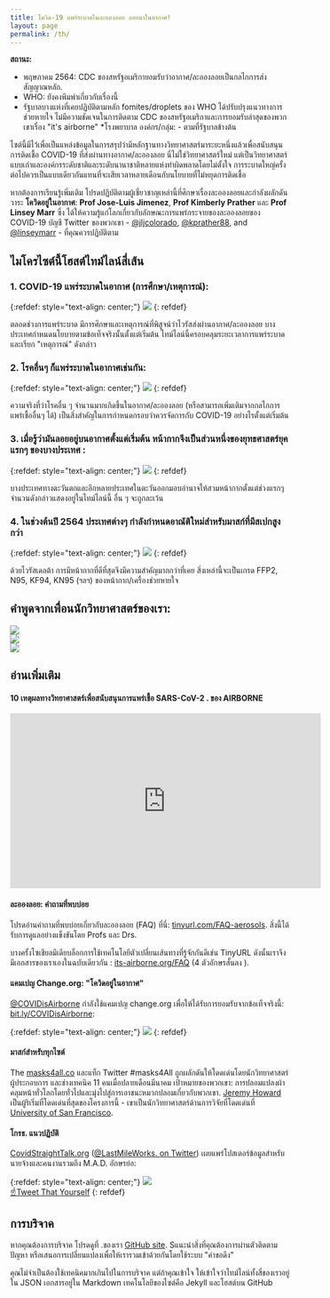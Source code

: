 ```yaml
---
title: โควิด-19 แพร่ระบาดในละอองลอย ลอยมาในอากาศ!
layout: page
permalink: /th/
---
```


**สถานะ:**

* พฤษภาคม 2564: CDC ของสหรัฐอเมริกายอมรับว่าอากาศ/ละอองลอยเป็นกลไกการส่งสัญญาณหลัก.
* WHO: ยังคงพึมพำเกี่ยวกับเรื่องนี้
* รัฐบาลบางแห่งที่เคยปฏิบัติตามหลัก fomites/droplets ของ WHO ได้ปรับปรุงแนวทางการช่วยหายใจ ไม่มีความชัดเจนในการติดตาม CDC ของสหรัฐอเมริกาและการยอมรับล่าสุดของพวกเขาเรื่อง "it's airborne"
*โรงพยาบาล องค์กร/กลุ่ม: - ตามที่รัฐบาลข้างต้น

ไซต์นี้มีไว้เพื่อเป็นแหล่งข้อมูลในการสรุปว่ามีหลักฐานทางวิทยาศาสตร์มาระยะหนึ่งแล้วเพื่อสนับสนุนการติดเชื้อ COVID-19 ที่ส่งผ่านทางอากาศ/ละอองลอย นี่ไม่ใช่วิทยาศาสตร์ใหม่ แต่เป็นวิทยาศาสตร์แบบเก่าและองค์กรระดับชาติและระดับนานาชาติหลายแห่งทำผิดพลาดโดยไม่ตั้งใจ การระบาดใหญ่ครั้งต่อไปควรเป็นแบบเดียวกันแทนที่จะเสียเวลาหลายเดือนกับนโยบายที่ไม่หยุดการติดเชื้อ

หากต้องการเรียนรู้เพิ่มเติม โปรดปฏิบัติตามผู้เชี่ยวชาญเหล่านี้ที่ศึกษาเรื่องละอองลอยและกำลังผลักดันวาระ **โควิดอยู่ในอากาศ**: **Prof Jose-Luis Jimenez**, **Prof Kimberly Prather** และ **Prof Linsey Marr** ซึ่ง ได้ให้ความรู้แก่โลกเกี่ยวกับลักษณะการแพร่กระจายของละอองลอยของ COVID-19 บัญชี Twitter ของพวกเขา - [@jljcolorado](https://twitter.com/jljcolorado), [@kprather88](https://twitter.com/kprather88), and [@linseymarr](https://twitter.com/linseymarr) - ที่คุณควรปฏิบัติตาม

## ไมโครไซต์นี้โฮสต์ไทม์ไลน์สี่เส้น

### 1. COVID-19 แพร่ระบาดในอากาศ (การศึกษา/เหตุการณ์):

{:refdef: style="text-align: center;"}
[![](https://user-images.githubusercontent.com/82182/105086476-f361de80-5a90-11eb-8d3f-7dab334afa3d.png)](/th/covid19-timeline)
{: refdef}

ตลอดช่วงการแพร่ระบาด มีการศึกษาและเหตุการณ์ที่พิสูจน์ว่าไวรัสส่งผ่านอากาศ/ละอองลอย บางประเทศกำหนดนโยบายตามข้อเท็จจริงนั้นตั้งแต่เริ่มต้น ไทม์ไลน์นี้ครอบคลุมระยะเวลาการแพร่ระบาดและเรียก "เหตุการณ์" ดังกล่าว

### 2. โรคอื่นๆ ก็แพร่ระบาดในอากาศเช่นกัน:

{:refdef: style="text-align: center;"}
[![](https://user-images.githubusercontent.com/82182/105086571-18eee800-5a91-11eb-80d2-1244da2421c2.png)](/th/historical-timeline)
{: refdef}

ความจริงที่ว่าโรคอื่น ๆ จำนวนมากเกิดขึ้นในอากาศ/ละอองลอย (หรือสามารถเพิ่มเติมจากกลไกการแพร่เชื้ออื่นๆ ได้) เป็นสิ่งสำคัญในการกำหนดกรอบว่าควรจัดการกับ COVID-19 อย่างไรตั้งแต่เริ่มต้น

### 3. เมื่อรู้ว่ามันลอยอยู่บนอากาศตั้งแต่เริ่มต้น หน้ากากจึงเป็นส่วนหนึ่งของยุทธศาสตร์ยุคแรกๆ ของบางประเทศ :

{:refdef: style="text-align: center;"}
[![](https://user-images.githubusercontent.com/82182/105086641-358b2000-5a91-11eb-8fb2-9be3783ddfd4.png)](/th/early-masking-countries)
{: refdef}

บางประเทศทางตะวันตกและอีกหลายประเทศในตะวันออกมอบอำนาจให้สวมหน้ากากตั้งแต่ช่วงแรกๆ จำนวนดังกล่าวแสดงอยู่ในไทม์ไลน์นี้ อื่น ๆ จะถูกละเว้น

### 4. ในช่วงต้นปี 2564 ประเทศต่างๆ กำลังกำหนดอาณัติใหม่สำหรับมาสก์ที่มีสเปกสูงกว่า

{:refdef: style="text-align: center;"}
[![](https://user-images.githubusercontent.com/82182/105087417-56a04080-5a92-11eb-84d8-ae660b642070.png)](/th/masks-2021)
{: refdef}

ด้วยไวรัสเดลต้า การมีหน้ากากที่ดีที่สุดจึงมีความสำคัญมากกว่าที่เคย สิ่งเหล่านี้จะเป็นเกรด FFP2, N95, KF94, KN95 (ฯลฯ) ของหน้ากาก/เครื่องช่วยหายใจ

## คำพูดจากเพื่อนนักวิทยาศาสตร์ของเรา:

<div id="slideshow">
   <div>
     <img src="https://user-images.githubusercontent.com/82182/102653821-724cba00-4167-11eb-8639-ac53c1d7543b.png">
   </div>
   <div>
     <img src="https://user-images.githubusercontent.com/82182/102656421-c2c61680-416b-11eb-804d-502ebed06d17.png">
   </div>
   <div>
     <img src="https://user-images.githubusercontent.com/82182/102660722-6c5cd600-4173-11eb-96b8-8585946c0149.png">
   </div>
</div>

## อ่านเพิ่มเติม

#### 10 เหตุผลทางวิทยาศาสตร์เพื่อสนับสนุนการแพร่เชื้อ SARS-CoV-2 . ของ AIRBORNE

<iframe width="560" height="315" src="https://www.youtube.com/embed/gD1kEezz7fQ" title="YouTube video player" frameborder="0" allow="accelerometer; autoplay; clipboard-write; encrypted-media; gyroscope; picture-in-picture" allowfullscreen></iframe>

#### ละอองลอย: คำถามที่พบบ่อย

โปรดอ่านคำถามที่พบบ่อยเกี่ยวกับละอองลอย (FAQ) ที่นี่: [tinyurl.com/FAQ-aerosols](https://tinyurl.com/FAQ-aerosols). สิ่งนี้ได้รับการดูแลอย่างแข็งขันโดย Profs และ Drs.


บางครั้งโซเชียลมีเดียบล็อกการใช้เทคโนโลยีตัวเปลี่ยนเส้นทางที่รู้จักกันดีเช่น TinyURL ดังนั้นเราจึงมีเอกสารของเราเองในฉบับเดียวกัน : [its-airborne.org/FAQ](https://its-airborne.org/FAQ) (4 ตัวอักษรสั้นลง ).

#### แคมเปญ Change.org: "โควิดอยู่ในอากาศ"

[@COVIDisAirborne](https://twitter.com/covidisairborne) กำลังใช้แคมเปญ change.org เพื่อให้ได้รับการยอมรับจากข้อเท็จจริงนี้: [bit.ly/COVIDisAirborne](https://bit.ly/COVIDisAirborne):

{:refdef: style="text-align: center;"}
![](https://user-images.githubusercontent.com/82182/102479775-3de9d880-4057-11eb-84ca-ba2b024c2127.png)
{: refdef}

#### มาสก์สำหรับทุกไซต์

The [masks4all.co](https://masks4all.co/) และแท็ก Twitter #masks4All ถูกผลักดันให้โดดเด่นโดยนักวิทยาศาสตร์ ผู้ประกอบการ และช่างเทคนิค 11 คนเมื่อปลายเดือนมีนาคม เป้าหมายของพวกเขา: การปลอมแปลงผ้าคลุมหน้าทั่วโลกโดยทั่วไปและมุ่งไปสู่การเอาชนะหมวกปลอมเกี่ยวกับพวกเขา. [Jeremy Howard](https://twitter.com/jeremyphoward) เป็นผู้ริเริ่มที่โดดเด่นที่สุดของโครงการนี้ - เขาเป็นนักวิทยาศาสตร์ด้านการวิจัยที่โดดเด่นที่ [University of San Francisco](https://twitter.com/usfca).

#### โกรธ. แนวปฏิบัติ
[CovidStraightTalk.org](https://covidstraighttalk.org/) ([@LastMileWorks. on Twitter](https://twitter.com/lastmileworks)) เผยแพร่โปสเตอร์ข้อมูลสำหรับนายจ้างและคนงานรวมถึง M.A.D. อักษรย่อ:

{:refdef: style="text-align: center;"}
![](https://user-images.githubusercontent.com/82182/102404351-82d22880-3fdf-11eb-9b1a-c5a105e89101.png) 
<br><a href="https://twitter.com/intent/tweet?text=%23COVIDisAirborne%20%23masks4All%20%23bewareOfSharedAir%20%23ventilation.%20Masks!%20Air!%20Distance!%20https://pic.twitter.com/noIWVuuogr&name=small" target="_blank">☝️Tweet That Yourself</a>
{: refdef}

## การบริจาค

หากคุณต้องการบริจาค โปรดดูที่ .ของเรา  [GitHub site](https://github.com/its-airborne/timelines-site). Sแนะนำสิ่งที่คุณต้องการผ่านตัวติดตามปัญหา หรือเสนอการเปลี่ยนแปลงเพื่อให้เรารวมเข้าด้วยกันโดยใช้ระบบ "คำขอดึง"

คุณไม่จำเป็นต้องใช้เทคนิคมากเกินไปในการบริจาค แต่ถ้าคุณเข้าใจ ให้เข้าใจว่าไทม์ไลน์ทั้งสี่ของเราอยู่ใน JSON เอกสารอยู่ใน Markdown เทคโนโลยีของไซต์คือ Jekyll และโฮสต์บน GitHub 
